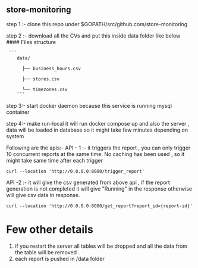 ## store-monitoring
step 1 :-
clone this repo under $GOPATH/src/github.com/store-monitoring

step 2 :- 
download all the CVs and put this inside data folder like below
     #### Files structure 
     
     ```
        data/
        
          ├── business_hours.csv
          
          ├── stores.csv
          
          └── timezones.csv
        ```

step 3:- start docker daemon because this service is running mysql container 

step 4:- make run-local
 it will run docker compose up and also the server , data will be loaded in database so it might take few minutes depending on system

Following are the apis:- 
API - 1 :-  it triggers the report , you can only trigger 10 concurrent reports at the same time. No caching has been used , so it might take same time after each trigger
```
curl --location 'http://0.0.0.0:8080/trigger_report'
```

API -2 :- it will give the csv generated from above api , if the report generation is not completed it will give "Running" in the response otherwise will give csv data in response.

```
curl --location 'http://0.0.0.0:8080/get_report?report_id={report-id}'
```


# Few other details 

1) if you restart the server all tables will be dropped and all the data from the table will be removed .
2) each report is pushed in /data folder
